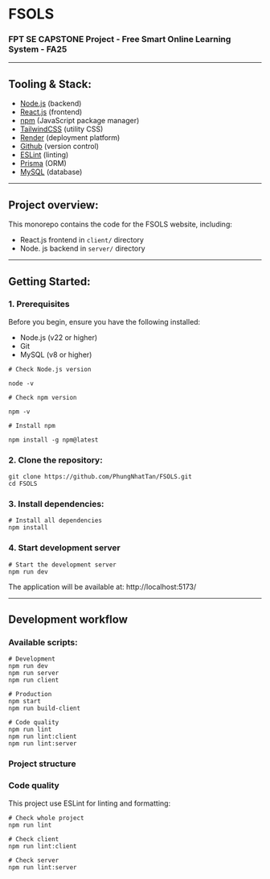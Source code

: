 # FSOLS
### FPT SE CAPSTONE Project - Free Smart Online Learning System - FA25

---

## Tooling & Stack:

- [Node.js](https://nodejs.org/en) (backend)
- [React.js](https://react.dev/) (frontend)
- [npm](https://www.npmjs.com/) (JavaScript package manager)
- [TailwindCSS](https://tailwindcss.com/) (utility CSS)
- [Render](https://render.com/) (deployment platform)
- [Github](https://github.com) (version control)
- [ESLint](https://eslint.org/) (linting)
- [Prisma](https://www.prisma.io/mySQL) (ORM)
- [MySQL](https://www.mysql.com/) (database)

---

## Project overview:

This monorepo contains the code for the FSOLS website, including:
- React.js frontend in `client/` directory
- Node. js backend in `server/` directory

---

## Getting Started:

### 1. Prerequisites

Before you begin, ensure you have the following installed:

- Node.js (v22 or higher)
- Git
- MySQL (v8 or higher)

```
# Check Node.js version

node -v

# Check npm version

npm -v

# Install npm

npm install -g npm@latest
```

### 2. Clone the repository:

```
git clone https://github.com/PhungNhatTan/FSOLS.git
cd FSOLS
```

### 3. Install dependencies:

```
# Install all dependencies
npm install
```

### 4. Start development server

```
# Start the development server
npm run dev
```

The application will be available at:  http://localhost:5173/

---

## Development workflow

### Available scripts:

```
# Development
npm run dev
npm run server
npm run client

# Production
npm start
npm run build-client

# Code quality
npm run lint
npm run lint:client
npm run lint:server
```

### Project structure

### Code quality

This project use ESLint for linting and formatting:

```
# Check whole project
npm run lint

# Check client
npm run lint:client

# Check server
npm run lint:server
```